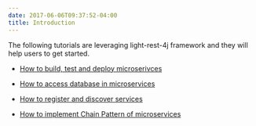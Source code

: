```yaml
---
date: 2017-06-06T09:37:52-04:00
title: Introduction
---
```


The following tutorials are leveraging light-rest-4j framework and they will help users to get started.

* [How to build, test and deploy microserivces](https://networknt.github.io/light-rest-4j/tutorial/microservices/)

* [How to access database in microservices](https://networknt.github.io/light-rest-4j/tutorial/database/)

* [How to register and discover services](https://networknt.github.io/light-rest-4j/tutorial/discovery/)

* [How to implement Chain Pattern of microservices](https://networknt.github.io/light-rest-4j/tutorial/ms-chain/)
